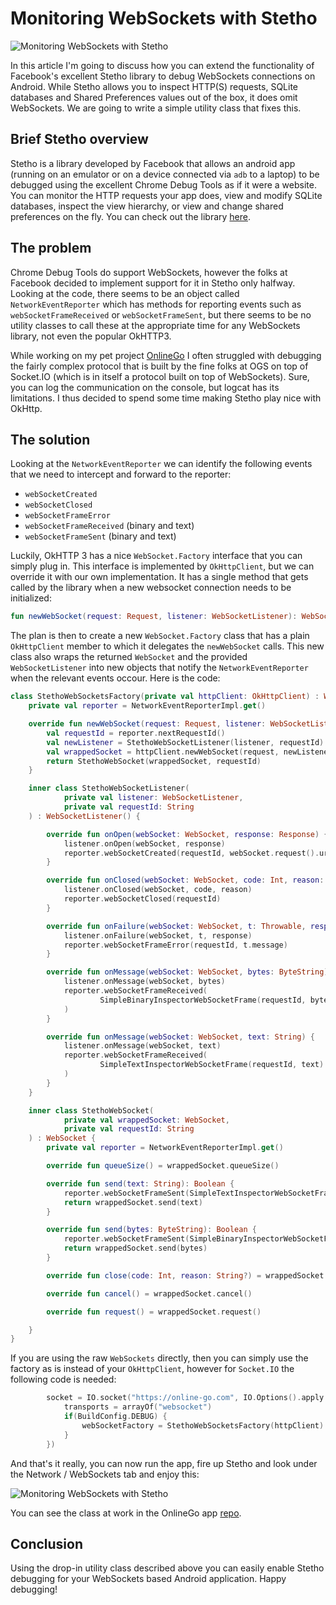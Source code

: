 # Monitoring WebSockets with Stetho

![Monitoring WebSockets with Stetho](https://cdn.hashnode.com/res/hashnode/image/upload/v1672091290818/TKv7lE6PW.png)

In this article I'm going to discuss how you can extend the functionality of Facebook's excellent Stetho library to debug WebSockets connections on Android. While Stetho allows you to inspect HTTP(S) requests, SQLite databases and Shared Preferences values out of the box, it does omit WebSockets. We are going to write a simple utility class that fixes this.

## Brief Stetho overview

Stetho is a library developed by Facebook that allows an android app (running on an emulator or on a device connected via `adb` to a laptop) to be debugged using the excellent Chrome Debug Tools as if it were a website. You can monitor the HTTP requests your app does, view and modify SQLite databases, inspect the view hierarchy, or view and change shared preferences on the fly. You can check out the library [here](http://facebook.github.io/stetho/).

## The problem

Chrome Debug Tools do support WebSockets, however the folks at Facebook decided to implement support for it in Stetho only halfway. Looking at the code, there seems to be an object called `NetworkEventReporter` which has methods for reporting events such as `webSocketFrameReceived` or `webSocketFrameSent`, but there seems to be no utility classes to call these at the appropriate time for any WebSockets library, not even the popular OkHTTP3.

While working on my pet project [OnlineGo](https://play.google.com/store/apps/details?id=io.zenandroid.onlinego) I often struggled with debugging the fairly complex protocol that is built by the fine folks at OGS on top of Socket.IO (which is in itself a protocol built on top of WebSockets). Sure, you can log the communication on the console, but logcat has its limitations. I thus decided to spend some time making Stetho play nice with OkHttp.

## The solution

Looking at the `NetworkEventReporter` we can identify the following events that we need to intercept and forward to the reporter:

* `webSocketCreated`
* `webSocketClosed`
* `webSocketFrameError`
* `webSocketFrameReceived` (binary and text)
* `webSocketFrameSent` (binary and text)

Luckily, OkHTTP 3 has a nice `WebSocket.Factory` interface that you can simply plug in. This interface is implemented by `OkHttpClient`, but we can override it with our own implementation. It has a single method that gets called by the library when a new websocket connection needs to be initialized:

```kotlin
fun newWebSocket(request: Request, listener: WebSocketListener): WebSocket
```
The plan is then to create a new `WebSocket.Factory` class that has a plain `OkHttpClient` member to which it delegates the `newWebSocket` calls. This new class also wraps the returned `WebSocket` and the provided `WebSocketListener` into new objects that notify the `NetworkEventReporter` when the relevant events occour. Here is the code:

```kotlin
class StethoWebSocketsFactory(private val httpClient: OkHttpClient) : WebSocket.Factory {
    private val reporter = NetworkEventReporterImpl.get()

    override fun newWebSocket(request: Request, listener: WebSocketListener): WebSocket {
        val requestId = reporter.nextRequestId()
        val newListener = StethoWebSocketListener(listener, requestId)
        val wrappedSocket = httpClient.newWebSocket(request, newListener)
        return StethoWebSocket(wrappedSocket, requestId)
    }

    inner class StethoWebSocketListener(
            private val listener: WebSocketListener,
            private val requestId: String
    ) : WebSocketListener() {

        override fun onOpen(webSocket: WebSocket, response: Response) {
            listener.onOpen(webSocket, response)
            reporter.webSocketCreated(requestId, webSocket.request().url().toString())
        }

        override fun onClosed(webSocket: WebSocket, code: Int, reason: String) {
            listener.onClosed(webSocket, code, reason)
            reporter.webSocketClosed(requestId)
        }

        override fun onFailure(webSocket: WebSocket, t: Throwable, response: Response?) {
            listener.onFailure(webSocket, t, response)
            reporter.webSocketFrameError(requestId, t.message)
        }

        override fun onMessage(webSocket: WebSocket, bytes: ByteString) {
            listener.onMessage(webSocket, bytes)
            reporter.webSocketFrameReceived(
                    SimpleBinaryInspectorWebSocketFrame(requestId, bytes.toByteArray())
            )
        }

        override fun onMessage(webSocket: WebSocket, text: String) {
            listener.onMessage(webSocket, text)
            reporter.webSocketFrameReceived(
                    SimpleTextInspectorWebSocketFrame(requestId, text)
            )
        }
    }

    inner class StethoWebSocket(
            private val wrappedSocket: WebSocket,
            private val requestId: String
    ) : WebSocket {
        private val reporter = NetworkEventReporterImpl.get()

        override fun queueSize() = wrappedSocket.queueSize()

        override fun send(text: String): Boolean {
            reporter.webSocketFrameSent(SimpleTextInspectorWebSocketFrame(requestId, text))
            return wrappedSocket.send(text)
        }

        override fun send(bytes: ByteString): Boolean {
            reporter.webSocketFrameSent(SimpleBinaryInspectorWebSocketFrame(requestId, bytes.toByteArray()))
            return wrappedSocket.send(bytes)
        }

        override fun close(code: Int, reason: String?) = wrappedSocket.close(code, reason)

        override fun cancel() = wrappedSocket.cancel()

        override fun request() = wrappedSocket.request()

    }
}
```
If you are using the raw `WebSockets` directly, then you can simply use the factory as is instead of your `OkHttpClient`, however for `Socket.IO` the following code is needed:

```kotlin
        socket = IO.socket("https://online-go.com", IO.Options().apply {
            transports = arrayOf("websocket")
            if(BuildConfig.DEBUG) {
                webSocketFactory = StethoWebSocketsFactory(httpClient)
            }
        })
```

And that's it really, you can now run the app, fire up Stetho and look under the Network / WebSockets tab and enjoy this:

![Monitoring WebSockets with Stetho](https://cdn.hashnode.com/res/hashnode/image/upload/v1672091292517/WXEx1ZvAh.png)

You can see the class at work in the OnlineGo app [repo](https://github.com/acristescu/OnlineGo/blob/master/app/src/main/java/io/zenandroid/onlinego/ogs/StethoWebSocketsFactory.kt).

## Conclusion

Using the drop-in utility class described above you can easily enable Stetho debugging for your WebSockets based Android application. Happy debugging!